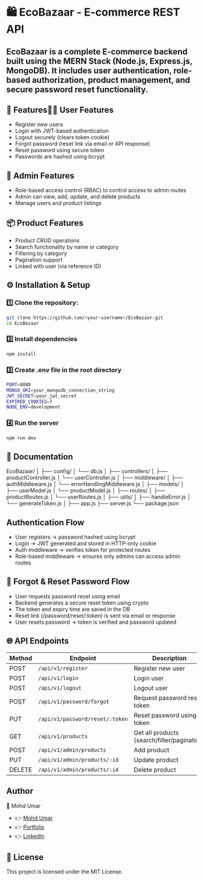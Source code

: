 # 🛍️ EcoBazaar - E-commerce REST API

EcoBazaar is a complete E-commerce backend built using the MERN Stack (Node.js, Express.js, MongoDB).
It includes user authentication, role-based authorization, product management, and secure password reset functionality.
---

## 🚀 Features🧑‍💻 User Features

- Register new users
- Login with JWT-based authentication
- Logout securely (clears token cookie)
- Forgot password (reset link via email or API response)
- Reset password using secure token
- Passwords are hashed using bcrypt

## 🔐 Admin Features

- Role-based access control (RBAC) to control access to admin routes
- Admin can view, add, update, and delete products
- Manage users and product listings

## 📦 Product Features

- Product CRUD operations
- Search functionality by name or category
- Filtering by category
- Pagination support
- Linked with user (via reference ID)


## ⚙️ Installation & Setup

### 1️⃣ Clone the repository:

```bash
git clone https://github.com/<your-username>/EcoBazaar.git
cd EcoBazaar
```

### 2️⃣ Install dependencies

```bash
npm install
```

### 3️⃣ Create .env file in the root directory

```bash
PORT=8080
MONGO_URI=your_mongodb_connection_string
JWT_SECRET=your_jwt_secret
EXPIRED_COOKIES=7
NODE_ENV=development
```

### 4️⃣ Run the server

```bash
npm run dev
```

## 📖 Documentation

EcoBazaar/
│
├── config/
│   └── db.js
│
├── controllers/
│   ├── productController.js
│   └── userController.js
│
├── middleware/
│   ├── authMiddleware.js
│   └── errorHandlingMiddleware.js
│
├── models/
│   ├── userModel.js
│   └── productModel.js
│
├── routes/
│   ├── productRoutes.js
│   └── userRoutes.js
│
├── utils/
│   ├── handleError.js
│   └── generateToken.js
│
├── app.js
├── server.js
└── package.json

## Authentication Flow

- User registers → password hashed using bcrypt
- Login → JWT generated and stored in HTTP-only cookie
- Auth middleware → verifies token for protected routes
- Role-based middleware → ensures only admins can access admin routes

## 🔑 Forgot & Reset Password Flow

- User requests password reset using email
- Backend generates a secure reset token using crypto
- The token and expiry time are saved in the DB
- Reset link (/password/reset/:token) is sent via email or response
- User resets password → token is verified and password updated


## 🌐 API Endpoints

| Method | Endpoint                        | Description                                 | Access        |
| ------ | ------------------------------- | ------------------------------------------- | ------------- |
| POST   | `/api/v1/register`              | Register new user                           | Public        |
| POST   | `/api/v1/login`                 | Login user                                  | Public        |
| POST   | `/api/v1/logout`                | Logout user                                 | Authenticated |
| POST   | `/api/v1/password/forgot`       | Request password reset token                | Public        |
| PUT    | `/api/v1/password/reset/:token` | Reset password using token                  | Public        |
| GET    | `/api/v1/products`              | Get all products (search/filter/pagination) | Public        |
| POST   | `/api/v1/admin/products`        | Add product                                 | Admin         |
| PUT    | `/api/v1/admin/products/:id`    | Update product                              | Admin         |
| DELETE | `/api/v1/admin/products/:id`    | Delete product                              | Admin         |


## Author

👤 Mohd Umar


- 👉 [Mohd Umar](https://github.com/mohdumar123)
- 👉 [Portfolio](https://mohdumar123.github.io/Portfolio/)
- 👉 [LinkedIn](https://mohdumar123.github.io/Portfolio/)


## 📜 License

This project is licensed under the MIT License.